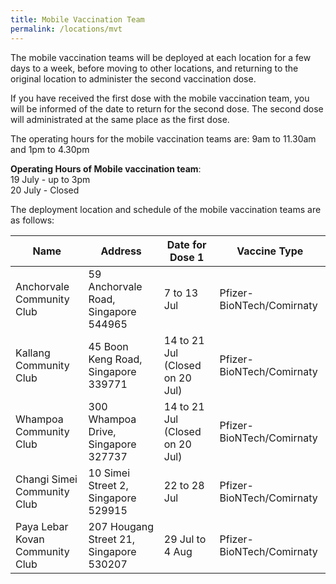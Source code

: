 ```yaml
---
title: Mobile Vaccination Team
permalink: /locations/mvt
---
```

The mobile vaccination teams will be deployed at each location for a few days to a week, before moving to other locations, and returning to the original location to administer the second vaccination dose. 

If you have received the first dose with the mobile vaccination team, you will be informed of the date to return for the second dose. The second dose will administrated at the same place as the first dose.

The operating hours for the mobile vaccination teams are: 9am to 11.30am and 1pm to 4.30pm

**Operating Hours of Mobile vaccination team**:<br>
19 July - up to 3pm<br>
20 July - Closed
 
 The deployment location and schedule of the mobile vaccination teams are as follows:
 
 <table>
  <thead>
    <tr>
      <th>Name</th>
      <th>Address</th>
			<th>Date for Dose 1</th>
			<th>Vaccine Type</th>
    </tr>
  </thead>
  <tbody>
		<!--start of row-->
    <tr>
      <td>Anchorvale Community Club  </td>
      <td>59 Anchorvale Road, Singapore 544965</td>
			<td>7 to 13 Jul</td>
			<td>Pfizer-BioNTech/Comirnaty</td>
    </tr>
    <!--end of row-->
		<!--start of row-->
    <tr>
      <td>Kallang Community
Club  </td>
      <td>45 Boon Keng Road, Singapore 339771</td>
			<td>14 to 21 Jul
(Closed on 20 Jul)
</td>
			<td>Pfizer-BioNTech/Comirnaty</td>
    </tr>
    <!--end of row-->
		<!--start of row-->
    <tr>
      <td>Whampoa Community Club </td>
      <td>300 Whampoa Drive, Singapore 327737</td>
			<td>14 to 21 Jul
(Closed on 20 Jul)
</td>
			<td>Pfizer-BioNTech/Comirnaty</td>
    </tr>
    <!--end of row-->
		<!--start of row-->
    <tr>
      <td>Changi Simei Community Club </td>
      <td>10 Simei Street 2, Singapore 529915</td>
			<td>22 to 28 Jul
</td>
			<td>Pfizer-BioNTech/Comirnaty</td>
    </tr>
    <!--end of row-->
		<!--start of row-->
    <tr>
      <td>Paya Lebar Kovan Community Club </td>
      <td>207 Hougang Street 21, Singapore 530207</td>
			<td>29 Jul to 4 Aug
</td>
			<td>Pfizer-BioNTech/Comirnaty</td>
    </tr>
    <!--end of row-->